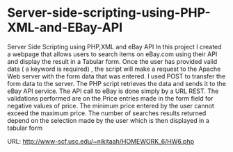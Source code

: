 # Server-side-scripting-using-PHP-XML-and-EBay-API
Server Side Scripting using PHP,XML and eBay API In this project I created a webpage that allows users to search items on eBay.com using their API and display the result in a Tabular form. Once the user has provided valid data ( a keyword is required) , the script will make a request to the Apache Web server with the form data that was entered. I used POST to transfer the form data to the server. The PHP script retrieves the data and sends it to the eBay API service. The API call to eBay is done simply by a URL REST. The validations performed are on the Price entries made in the form field for negative values of price. The minimum price entered by the user cannot exceed the maximum price. The number of searches results returned depend on the selection made by the user which is then displayed in a tabular form

URL: http://www-scf.usc.edu/~nikitaah/HOMEWORK_6/HW6.php
